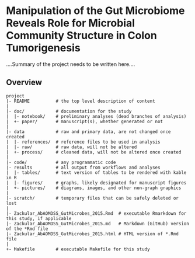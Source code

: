 Manipulation of the Gut Microbiome Reveals Role for Microbial Community Structure in Colon Tumorigenesis
=======

....Summary of the project needs to be written here....


Overview
--------

    project
    |- README          # the top level description of content
    |
    |- doc/            # documentation for the study
    |  |- notebook/    # preliminary analyses (dead branches of analysis)
    |  +- paper/       # manuscript(s), whether generated or not
    |
    |- data            # raw and primary data, are not changed once created
    |  |- references/  # reference files to be used in analysis
    |  |- raw/         # raw data, will not be altered
    |  +- process/     # cleaned data, will not be altered once created
    |
    |- code/           # any programmatic code
    |- results         # all output from workflows and analyses
    |  |- tables/      # text version of tables to be rendered with kable in R
    |  |- figures/     # graphs, likely designated for manuscript figures
    |  +- pictures/    # diagrams, images, and other non-graph graphics
    |
    |- scratch/        # temporary files that can be safely deleted or lost
    |
    |- Zackular_AbAOMDSS_GutMicrobes_2015.Rmd  # executable Rmarkdown for this study, if applicable
    |- Zackular_AbAOMDSS_GutMicrobes_2015.md   # Markdown (GitHub) version of the *Rmd file
    |- Zackular_AbAOMDSS_GutMicrobes_2015.html # HTML version of *.Rmd file
    |
    +- Makefile        # executable Makefile for this study

